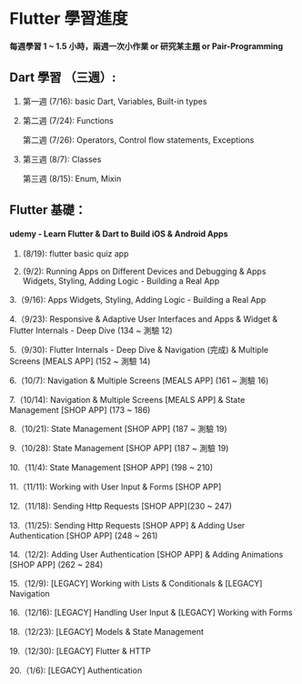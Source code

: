 # Flutter 學習進度
#### 每週學習 1 ~ 1.5 小時，兩週⼀次⼩作業 or 研究某主題 or Pair-Programming 

## Dart 學習 （三週）:
1. 第⼀週 (7/16): basic Dart, Variables, Built-in types
2. 第⼆週 (7/24): Functions

   第⼆週 (7/26): Operators, Control flow statements, Exceptions
3. 第三週 (8/7):  Classes

   第三週 (8/15): Enum, Mixin

## Flutter 基礎：
#### udemy - Learn Flutter & Dart to Build iOS & Android Apps

1. (8/19): flutter basic quiz app  

2. (9/2): Running Apps on Different Devices and Debugging & Apps Widgets, Styling, Adding Logic - Building a Real
App  

3.（9/16): Apps Widgets, Styling, Adding Logic - Building a Real App  

4.（9/23): Responsive & Adaptive User Interfaces and Apps & Widget & Flutter Internals - Deep Dive (134 ~ 測驗 12)  

5.（9/30): Flutter Internals - Deep Dive & Navigation (完成) & Multiple Screens [MEALS APP] (152 ~ 測驗 14)  

6.（10/7): Navigation & Multiple Screens [MEALS APP] (161 ~ 測驗 16)  

7.（10/14): Navigation & Multiple Screens [MEALS APP] & State Management [SHOP APP] (173 ~ 186)  

8.（10/21): State Management [SHOP APP] (187 ~ 測驗 19)  

9.（10/28): State Management [SHOP APP] (187 ~ 測驗 19)  

10.（11/4): State Management [SHOP APP] (198 ~ 210)  

11.（11/11): Working with User Input & Forms [SHOP APP]

12.（11/18): Sending Http Requests [SHOP APP](230 ~ 247)

13.（11/25): Sending Http Requests [SHOP APP] & Adding User Authentication [SHOP APP] (248 ~ 261)

14.（12/2): Adding User Authentication [SHOP APP] & Adding Animations [SHOP APP] (262 ~ 284)

15.（12/9): [LEGACY] Working with Lists & Conditionals & [LEGACY] Navigation

16.（12/16): [LEGACY] Handling User Input & [LEGACY] Working with Forms

18.（12/23): [LEGACY] Models & State Management

19.（12/30): [LEGACY] Flutter & HTTP

20.（1/6): [LEGACY] Authentication

